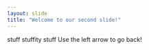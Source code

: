 ```yaml
---
layout: slide
title: "Welcome to our second slide!"
---
```

stuff stuffity stuff
Use the left arrow to go back!
